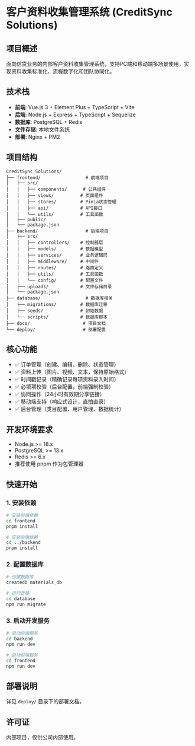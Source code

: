 # 客户资料收集管理系统 (CreditSync Solutions)

## 项目概述
面向信贷业务的内部客户资料收集管理系统，支持PC端和移动端多场景使用，实现资料收集标准化、流程数字化和团队协同化。

## 技术栈
- **前端**: Vue.js 3 + Element Plus + TypeScript + Vite
- **后端**: Node.js + Express + TypeScript + Sequelize
- **数据库**: PostgreSQL + Redis
- **文件存储**: 本地文件系统
- **部署**: Nginx + PM2

## 项目结构
```
CreditSync Solutions/
├── frontend/                 # 前端项目
│   ├── src/
│   │   ├── components/      # 公共组件
│   │   ├── views/          # 页面组件
│   │   ├── stores/         # Pinia状态管理
│   │   ├── api/            # API接口
│   │   └── utils/          # 工具函数
│   ├── public/
│   └── package.json
├── backend/                  # 后端项目
│   ├── src/
│   │   ├── controllers/    # 控制器层
│   │   ├── models/         # 数据模型
│   │   ├── services/       # 业务逻辑层
│   │   ├── middleware/     # 中间件
│   │   ├── routes/         # 路由定义
│   │   ├── utils/          # 工具函数
│   │   └── config/         # 配置文件
│   ├── uploads/            # 文件存储目录
│   └── package.json
├── database/                 # 数据库相关
│   ├── migrations/         # 数据库迁移
│   ├── seeds/              # 初始数据
│   └── scripts/            # 数据库脚本
├── docs/                    # 项目文档
└── deploy/                  # 部署配置
```

## 核心功能
- ✅ 订单管理（创建、编辑、删除、状态管理）
- ✅ 资料上传（图片、视频、文本，保持原始格式）
- ✅ 时间戳记录（精确记录每项资料录入时间）
- ✅ 必填项校验（后台配置，前端强制校验）
- ✅ 协同操作（24小时有效期分享链接）
- ✅ 移动端支持（响应式设计，直拍直录）
- ✅ 后台管理（类目配置、用户管理、数据统计）

## 开发环境要求
- Node.js >= 18.x
- PostgreSQL >= 13.x
- Redis >= 6.x
- 推荐使用 pnpm 作为包管理器

## 快速开始

### 1. 安装依赖
```bash
# 安装前端依赖
cd frontend
pnpm install

# 安装后端依赖
cd ../backend
pnpm install
```

### 2. 配置数据库
```bash
# 创建数据库
createdb materials_db

# 运行迁移
cd database
npm run migrate
```

### 3. 启动开发服务
```bash
# 启动后端服务
cd backend
npm run dev

# 启动前端服务
cd frontend
npm run dev
```

## 部署说明
详见 `deploy/` 目录下的部署文档。

## 许可证
内部项目，仅供公司内部使用。
